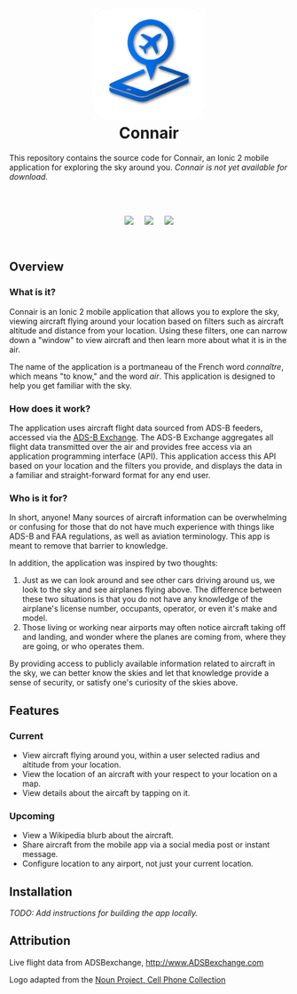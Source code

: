 
<h1 align="center">
<img width="200px" src="https://raw.githubusercontent.com/timtheguy/Connair/master/resources/icon_alt.png"><br>
Connair
</h1>
This repository contains the source code for Connair, an Ionic 2 mobile application for exploring the sky around you.
<i>Connair is not yet available for download.</i>

<br><br>
<p align="center">
<img src="http://i.imgur.com/hjcpthl.png" width="225px"/>
&nbsp;&nbsp;&nbsp;
<img src="http://i.imgur.com/r0mrxkT.png" width="225px"/>  
&nbsp;&nbsp;&nbsp;
<img src="http://i.imgur.com/tQzxgaD.png" width="225px"/></p>
<br>

## Overview
### What is it?
Connair is an Ionic 2 mobile application that allows you to explore the sky, viewing aircraft flying around your location based on filters such as aircraft altitude and distance from your location. Using these filters, one can narrow down a "window" to view aircraft and then learn more about what it is in the air.

The name of the application is a portmaneau of the French word _connaître_, which means "to know," and the word _air_. This application is designed to help you get familiar with the sky.  

### How does it work?
The application uses aircraft flight data sourced from ADS-B feeders, accessed via the [ADS-B Exchange](https://www.adsbexchange.com/). The ADS-B Exchange aggregates all flight data transmitted over the air and provides free access via an application programming interface (API). This application access this API based on your location and the filters you provide, and displays the data in a familiar and straight-forward format for any end user.

### Who is it for?
In short, anyone! Many sources of aircraft information can be overwhelming or confusing for those that do not have much experience with things like ADS-B and FAA regulations, as well as aviation terminology. This app is meant to remove that barrier to knowledge.

In addition, the application was inspired by two thoughts:
1. Just as we can look around and see other cars driving around us, we look to the sky and see airplanes flying above. The difference between these two situations is that you do not have any knowledge of the airplane's license number, occupants, operator, or even it's make and model. 
2. Those living or working near airports may often notice aircraft taking off and landing, and wonder where the planes are coming from, where they are going, or who operates them.

By providing access to publicly available information related to aircraft in the sky, we can better know the skies and let that knowledge provide a sense of security, or satisfy one's curiosity of the skies above.

## Features
### Current
* View aircraft flying around you, within a user selected radius and altitude from your location.
* View the location of an aircraft with your respect to your location on a map.
* View details about the aircaft by tapping on it.

### Upcoming
* View a Wikipedia blurb about the aircraft.
* Share aircraft from the mobile app via a social media post or instant message.
* Configure location to any airport, not just your current location.

## Installation
_TODO: Add instructions for building the app locally._

## Attribution
Live flight data from ADSBexchange, http://www.ADSBexchange.com

Logo adapted from the [Noun Project, Cell Phone Collection](https://thenounproject.com/yalanis/collection/cell-phone/)
